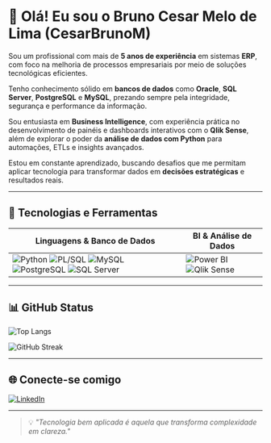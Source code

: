 # 👋 Olá! Eu sou o Bruno Cesar Melo de Lima (CesarBrunoM)

Sou um profissional com mais de **5 anos de experiência** em sistemas **ERP**, com foco na melhoria de processos empresariais por meio de soluções tecnológicas eficientes.

Tenho conhecimento sólido em **bancos de dados** como **Oracle**, **SQL Server**, **PostgreSQL** e **MySQL**, prezando sempre pela integridade, segurança e performance da informação.

Sou entusiasta em **Business Intelligence**, com experiência prática no desenvolvimento de painéis e dashboards interativos com o **Qlik Sense**, além de explorar o poder da **análise de dados com Python** para automações, ETLs e insights avançados.

Estou em constante aprendizado, buscando desafios que me permitam aplicar tecnologia para transformar dados em **decisões estratégicas** e resultados reais.

---

## 🚀 Tecnologias e Ferramentas

| Linguagens & Banco de Dados | BI & Análise de Dados |
|-----------------------------|------------------------|
| ![Python](https://img.shields.io/badge/python-3670A0?style=for-the-badge&logo=python&logoColor=ffdd54) ![PL/SQL](https://img.shields.io/badge/PL%2FSQL-F00000?style=for-the-badge&logo=oracle&logoColor=white) ![MySQL](https://img.shields.io/badge/MySQL-00758F?style=for-the-badge&logo=mysql&logoColor=white) ![PostgreSQL](https://img.shields.io/badge/PostgreSQL-316192?style=for-the-badge&logo=postgresql&logoColor=white) ![SQL Server](https://img.shields.io/badge/SQL_Server-CC2927?style=for-the-badge&logo=microsoft-sql-server&logoColor=white) | ![Power BI](https://img.shields.io/badge/Power_BI-F2C811?style=for-the-badge&logo=power-bi&logoColor=black) ![Qlik Sense](https://img.shields.io/badge/Qlik_Sense-009845?style=for-the-badge&logo=qlik&logoColor=white) |

---

## 📊 GitHub Status

![Top Langs](https://github-readme-stats.vercel.app/api/top-langs/?username=CesarBrunoM&layout=compact&bg_color=000000&border_color=30A3DC&title_color=E94D5F&text_color=FFFFFF)

![GitHub Streak](https://github-readme-streak-stats.herokuapp.com?user=CesarBrunoM&theme=dark&hide_border=true&date_format=M%20j%5B%2C%20Y%5D)

---

## 🌐 Conecte-se comigo

[![LinkedIn](https://img.shields.io/badge/LinkedIn-0A66C2?style=for-the-badge&logo=linkedin&logoColor=white)](https://www.linkedin.com/in/CesarBrunoM/)

---

> 💡 *"Tecnologia bem aplicada é aquela que transforma complexidade em clareza."*
